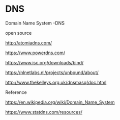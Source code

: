 # DNS

Domain Name System -DNS

open source

http://atomiadns.com/

https://www.powerdns.com/

https://www.isc.org/downloads/bind/

https://nlnetlabs.nl/projects/unbound/about/

http://www.thekelleys.org.uk/dnsmasq/doc.html


Reference

https://en.wikipedia.org/wiki/Domain_Name_System

https://www.statdns.com/resources/
